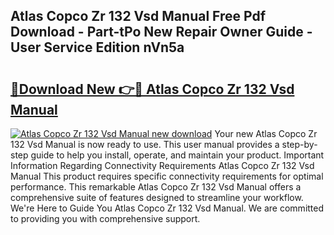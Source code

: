 ## Atlas Copco Zr 132 Vsd Manual Free Pdf Download - Part-tPo New Repair Owner Guide - User Service Edition nVn5a

# <h2><a href="http://bc63506.oget.top/?id=Atlas+Copco+Zr+132+Vsd+Manual">🔗Download New 👉🔴 Atlas Copco Zr 132 Vsd Manual</a></h2>

[![Atlas Copco Zr 132 Vsd Manual new download](https://i.imgur.com/5g1atiW.png)](http://bc63506.oget.top/?id=Atlas+Copco+Zr+132+Vsd+Manual)
Your new Atlas Copco Zr 132 Vsd Manual is now ready to use. This user manual provides a step-by-step guide to help you install, operate, and maintain your product. Important Information Regarding Connectivity Requirements Atlas Copco Zr 132 Vsd Manual This product requires specific connectivity requirements for optimal performance. This remarkable Atlas Copco Zr 132 Vsd Manual offers a comprehensive suite of features designed to streamline your workflow. We're Here to Guide You Atlas Copco Zr 132 Vsd Manual. We are committed to providing you with comprehensive support.
